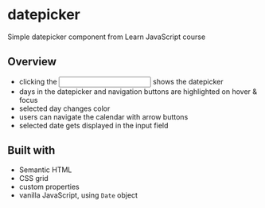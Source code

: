 # datepicker

Simple datepicker component from Learn JavaScript course

## Overview

- clicking the <input> shows the datepicker
- days in the datepicker and navigation buttons are highlighted on hover & focus
- selected day changes color
- users can navigate the calendar with arrow buttons
- selected date gets displayed in the input field

## Built with

- Semantic HTML
- CSS grid
- custom properties
- vanilla JavaScript, using `Date` object
